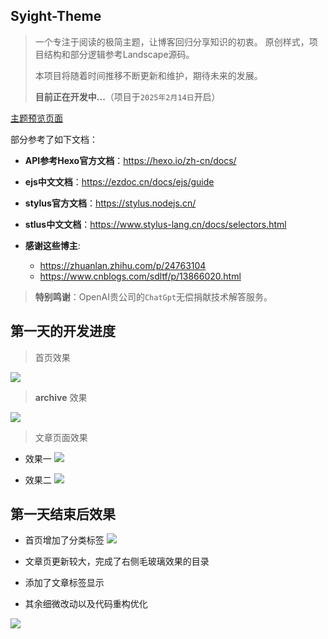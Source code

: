 ## Syight-Theme
> 一个专注于阅读的极简主题，让博客回归分享知识的初衷。
> 原创样式，项目结构和部分逻辑参考Landscape源码。
>
> 本项目将随着时间推移不断更新和维护，期待未来的发展。
>
> **目前正在开发中...**（项目于`2025年2月14日`开启）

<a align="center" href='sygmail.github.io'>主题预览页面</a>

部分参考了如下文档：

- **API参考Hexo官方文档**：https://hexo.io/zh-cn/docs/

- **ejs中文文档**：https://ezdoc.cn/docs/ejs/guide
- **stylus官方文档**：https://stylus.nodejs.cn/
- **stlus中文文档**：https://www.stylus-lang.cn/docs/selectors.html
- **感谢这些博主**:
  - https://zhuanlan.zhihu.com/p/24763104
  - https://www.cnblogs.com/sdltf/p/13866020.html

> **特别鸣谢**：OpenAI贵公司的`ChatGpt`无偿捐献技术解答服务。

## 第一天的开发进度

> 首页效果

![](https://ccccooh.oss-cn-hangzhou.aliyuncs.com/img/%E6%88%AA%E5%B1%8F2025-02-15%2009.43.02.png)

> **archive** 效果

![](https://ccccooh.oss-cn-hangzhou.aliyuncs.com/img/%E6%88%AA%E5%B1%8F2025-02-15%2009.45.06.png)

> 文章页面效果
- 效果一
![](https://ccccooh.oss-cn-hangzhou.aliyuncs.com/img/%E6%88%AA%E5%B1%8F2025-02-15%2009.45.17.png)

- 效果二
![](https://ccccooh.oss-cn-hangzhou.aliyuncs.com/img/%E6%88%AA%E5%B1%8F2025-02-15%2009.46.54.png)

## 第一天结束后效果
- 首页增加了分类标签
![](https://ccccooh.oss-cn-hangzhou.aliyuncs.com/img/%E6%88%AA%E5%B1%8F2025-02-15%2014.54.40.png)

- 文章页更新较大，完成了右侧毛玻璃效果的目录
- 添加了文章标签显示
- 其余细微改动以及代码重构优化

![](https://ccccooh.oss-cn-hangzhou.aliyuncs.com/img/%E6%88%AA%E5%B1%8F2025-02-15%2014.55.42.png)

